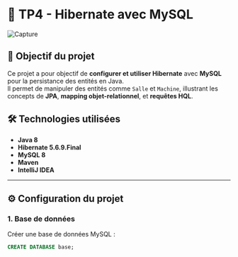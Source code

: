 # 🧩 TP4 - Hibernate avec MySQL
![Capture]()

## 🎯 Objectif du projet
Ce projet a pour objectif de **configurer et utiliser Hibernate** avec **MySQL** pour la persistance des entités en Java.  
Il permet de manipuler des entités comme `Salle` et `Machine`, illustrant les concepts de **JPA**, **mapping objet-relationnel**, et **requêtes HQL**.





## 🛠️ Technologies utilisées
- **Java 8**
- **Hibernate 5.6.9.Final**
- **MySQL 8**
- **Maven**
- **IntelliJ IDEA**

---

## ⚙️ Configuration du projet

### 1. Base de données
Créer une base de données MySQL :
```sql
CREATE DATABASE base;

